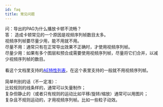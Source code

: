 ```yaml
---
id: faq
title: 常见问题
---
```


问：导出的PAG为什么播放卡顿不流畅？<br/>
答：
  造成卡顿常见的一个原因是视频序列帧数目太多。<br/>
  视频序列帧要尽量少用，能不用就不用。<br/>
    尽量不用：通常只有在正常导出效果不正确时，才使用视频序列帧。<br/>
    尽量少用：如果有多个图层和预合成需要使用视频序列帧，尽量将它们合并，以减少视频序列帧的数目。<br/>
  <br/>
  看这个文档里支持的[<font color=blue>AE特性列表</font>](/docs/ae-support.html)，在这个表里支持的一般就不用视频序列帧。<br/>
  <br/>
  简单判别的话（不一定准）：<br/>
    比较规则的线条样的，通常可以矢量制作；<br/>
    复杂但静止的（或者只有规则的运动比如平移/旋转/缩放）通常可以用图片；<br/>
    复杂且不规则运动的，才用视频序列帧。比如一些粒子动效。<br/>